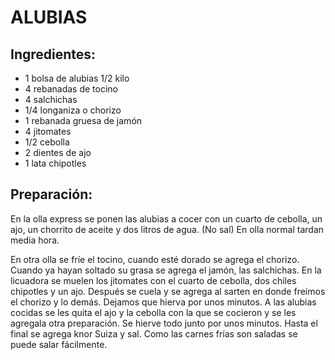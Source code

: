# ALUBIAS

## Ingredientes:
- 1 bolsa de alubias 1/2 kilo
- 4 rebanadas de tocino
- 4 salchichas 
- 1/4 longaniza o chorizo
- 1 rebanada gruesa de jamón 
- 4 jitomates
- 1/2 cebolla
- 2 dientes de ajo
- 1 lata chipotles

## Preparación:
En la olla express se ponen las alubias a cocer con un cuarto de cebolla, un ajo, un chorrito de aceite y dos litros de agua. (No sal) En olla normal tardan media hora.  

En otra olla se fríe el tocino, cuando esté dorado se agrega el chorizo. Cuando ya hayan soltado su grasa se agrega el jamón,  las salchichas.  En la licuadora se muelen los jitomates con el cuarto de  cebolla, dos chiles chipotles y un ajo. Después se cuela y se agrega al sarten  en donde freímos el chorizo y lo demás.  Dejamos que hierva por unos minutos. A las alubias cocidas se les quita el ajo y la cebolla con la que se cocieron y se les agregala otra preparación. Se hierve todo junto por unos minutos.  Hasta el final se agrega knor Suiza y sal. Como las carnes frías son saladas se puede salar fácilmente.